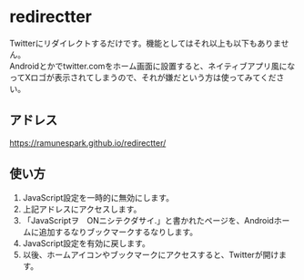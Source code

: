 # redirectter
Twitterにリダイレクトするだけです。機能としてはそれ以上も以下もありません。 <br>Androidとかでtwitter.comをホーム画面に設置すると、ネイティブアプリ風になってXロゴが表示されてしまうので、それが嫌だという方は使ってみてください。

## アドレス
https://ramunespark.github.io/redirectter/

## 使い方

1. JavaScript設定を一時的に無効にします。
2. 上記アドレスにアクセスします。
3. 「JavaScriptヲ　ONニシテクダサイ.」と書かれたページを、Androidホームに追加するなりブックマークするなりします。
4. JavaScript設定を有効に戻します。
5. 以後、ホームアイコンやブックマークにアクセスすると、Twitterが開けます。
